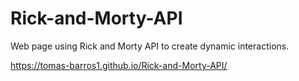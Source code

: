 # Rick-and-Morty-API
Web page using Rick and Morty API to create dynamic interactions.

https://tomas-barros1.github.io/Rick-and-Morty-API/
